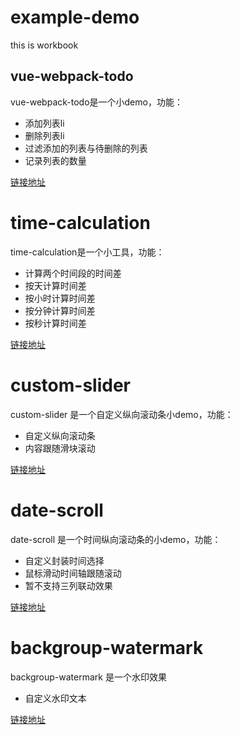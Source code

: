 # example-demo

this is workbook

## vue-webpack-todo

vue-webpack-todo是一个小demo，功能：

- 添加列表li
- 删除列表li
- 过滤添加的列表与待删除的列表
- 记录列表的数量

[链接地址](https://lidengkedev.github.io/example-demo/vue-webpack-todo/dist/)

# time-calculation

time-calculation是一个小工具，功能：

- 计算两个时间段的时间差
- 按天计算时间差
- 按小时计算时间差
- 按分钟计算时间差
- 按秒计算时间差

[链接地址](https://lidengkedev.github.io/example-demo/time-calculation/)

# custom-slider

custom-slider 是一个自定义纵向滚动条小demo，功能：

- 自定义纵向滚动条
- 内容跟随滑块滚动

[链接地址](https://lidengkedev.github.io/example-demo/custom-slider/)

# date-scroll

date-scroll 是一个时间纵向滚动条的小demo，功能：

- 自定义封装时间选择
- 鼠标滑动时间轴跟随滚动
- 暂不支持三列联动效果

[链接地址](https://lidengkedev.github.io/example-demo/date-scroll/)

# backgroup-watermark
backgroup-watermark 是一个水印效果

- 自定义水印文本

[链接地址](https://lidengkedev.github.io/example-demo/backgroup-watermark/watermark.html)

